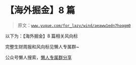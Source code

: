 # 【海外掘金】8 篇

> 原文：[`www.yuque.com/for_lazy/wind/aeaww1edn7hoqgm0`](https://www.yuque.com/for_lazy/wind/aeaww1edn7hoqgm0)

以下为：【海外掘金】8 篇相关风向标

完整生财周报和风向标见懒人专属群~

公众号懒人搜索，[懒人专属群分享](https://lazybook.fun/#/blog/group)